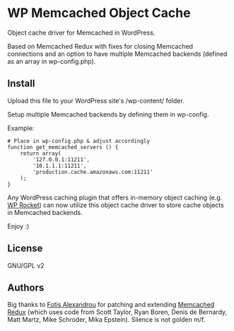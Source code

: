 # WP Memcached Object Cache
Object cache driver for Memcached in WordPress.

Based on Memcached Redux with fixes for closing Memcached connections and an option to have multiple Memcached backends (defined as an array in wp-config.php).

## Install
Upload this file to your WordPress site's /wp-content/ folder.

Setup multiple Memcached backends by defining them in wp-config.

Example:
```
# Place in wp-config.php & adjust accordingly
function get_memcached_servers () {
    return array(
        '127.0.0.1:11211',
        '10.1.1.1:11211',
        'production.cache.amazonaws.com:11211'
    );
}
```

Any WordPress caching plugin that offers in-memory object caching (e.g. [WP Rocket](https://wp-rocket.me/)) can now utilize this object cache driver to store cache objects in Memcached backends.

Enjoy :)

## License
GNU/GPL v2

## Authors
Big thanks to [Fotis Alexandrou](https://github.com/falexandrou) for patching and extending [Memcached Redux](https://wordpress.org/plugins/memcached-redux/) (which uses code from Scott Taylor, Ryan Boren, Denis de Bernardy, Matt Martz, Mike Schroder, Mika Epstein). Silence is not golden m/f.
